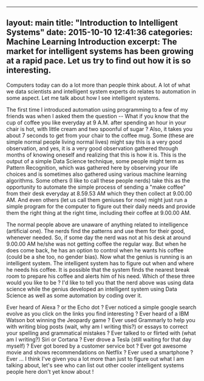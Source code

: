
---
layout: main
title:  "Introduction to Intelligent Systems"
date:   2015-10-10 12:41:36
categories: Machine Learning Introduction
excerpt: The market for intelligent systems has been growing at a rapid pace. Let us try to find out how it is so interesting.
---

Computers today can do a lot more than people think about. A lot of what we data scientists and intelligent system experts do relates to automation in some aspect. Let me talk about how I see intelligent systems.

The first time I introduced automation using programming to a few of my friends was when I asked them the question -- What if you know that the cup of coffee you like everyday at 9 A.M. after spending an hour in your chair is hot, with little cream and two spoonful of sugar ? Also, it takes you about 7 seconds to get from your chair to the coffee mug. Some (these are simple normal people living normal lives) might say this is a very good observation, and yes, it is a very good observation gathered through months of knowing oneself and realizing that this is how it is. This is the output of a simple Data Science technique, some people might term as Pattern Recognition, which was gathered here by observing your life choices and is sometimes also gathered using various machine learning algorithms. Some others (I like to call these people nerds) take this as the opportunity to automate the simple process of sending a "make coffee" from their desk everyday at 8.59.53 AM which they then collect at 9.00.00 AM. And even others (let us call them geniuses for now) might just run a simple program for the computer to figure out their daily needs and provide them the right thing at the right time, including their coffee at 9.00.00 AM.

The normal people above are unaware of anything related to intelligence (artificial one). The nerds find the patterns and use them for their good, whenever needed. So, if some day the nerd was not at his desk at around 9.00.00 AM he/she was not getting coffee the regular way. But when he does come back, he has an option to control when he wants his coffee (could be a she too, no gender bias). Now what the genius is running is an intelligent system. The intelligent system has to figure out when and where he needs his coffee. It is possible that the system finds the nearest break room to prepare his coffee and alerts him of his need. Which of these three would you like to be ? I'd like to tell you that the nerd above was using data science while the genius developed an intelligent system using Data Science as well as some automation by coding over it.

Ever heard of Alexa ? or the Echo dot ? Ever noticed a simple google search evolve as you click on the links you find interesting ? Ever heard of a IBM Watson bot winning the Jeopardy game ? Ever used Grammarly to help you with writing blog posts (wait, why am I writing this?) or essays to correct your spelling and grammatical mistakes ? Ever talked to or flirted with (what am I writing?) Siri or Cortana ? Ever drove a Tesla (still waiting for that day myself) ? Ever got bored by a customer service bot ? Ever got awesome movie and shows recommendations on Netflix ? Ever used a smartphone ? Ever ... I think I've given you a lot more than just to figure out what I am talking about, let's see who can list out other cooler intelligent systems people here don't yet know about !
